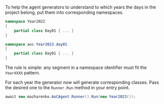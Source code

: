 To help the agent generators to understand to which years the days in the project belong, put them into corresponding namespaces.

```cs
namespace Year2022
{
    partial class Day01 { ... }
}

namespace aoc.Year2023.day01
{
    partial class Day01 { ... }
}
```

The rule is simple: any segment in a namespace identifier must fit the `YearXXXX` pattern.

For each year the generator now will generate corresponding classes. Pass the desired one to the `Runner.Run` method in your entry point.

```cs
await new mazharenko.AoCAgent.Runner().Run(new Year2023());
```